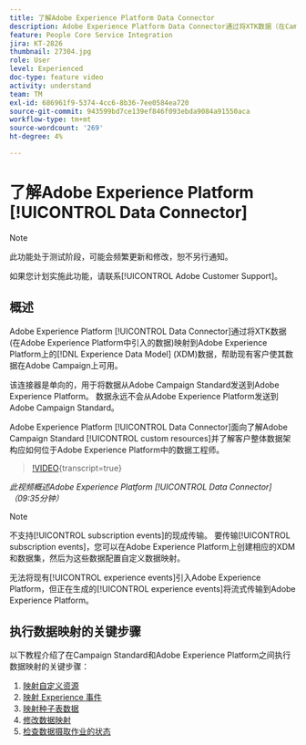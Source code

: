 ```yaml
---
title: 了解Adobe Experience Platform Data Connector
description: Adobe Experience Platform Data Connector通过将XTK数据（在Campaign中引入的数据）映射到Adobe Experience Platform上的Experience Data Model (XDM)数据，帮助现有客户使其数据在Adobe Experience Platform上可用。
feature: People Core Service Integration
jira: KT-2826
thumbnail: 27304.jpg
role: User
level: Experienced
doc-type: feature video
activity: understand
team: TM
exl-id: 686961f9-5374-4cc6-8b36-7ee0584ea720
source-git-commit: 943599bd7ce139ef846f093ebda9084a91550aca
workflow-type: tm+mt
source-wordcount: '269'
ht-degree: 4%

---
```


# 了解Adobe Experience Platform [!UICONTROL Data Connector]

>[!NOTE]
>
>此功能处于测试阶段，可能会频繁更新和修改，恕不另行通知。
>
>如果您计划实施此功能，请联系[!UICONTROL Adobe Customer Support]。

## 概述

Adobe Experience Platform [!UICONTROL Data Connector]通过将XTK数据(在Adobe Experience Platform中引入的数据)映射到Adobe Experience Platform上的[!DNL Experience Data Model] (XDM)数据，帮助现有客户使其数据在Adobe Campaign上可用。

该连接器是单向的，用于将数据从Adobe Campaign Standard发送到Adobe Experience Platform。 数据永远不会从Adobe Experience Platform发送到Adobe Campaign Standard。

Adobe Experience Platform [!UICONTROL Data Connector]面向了解Adobe Campaign Standard [!UICONTROL custom resources]并了解客户整体数据架构应如何位于Adobe Experience Platform中的数据工程师。

>[!VIDEO](https://video.tv.adobe.com/v/27304?learn=on){transcript=true}

*此视频概述Adobe Experience Platform [!UICONTROL Data Connector] （09:35分钟）*

>[!NOTE]
>
>不支持[!UICONTROL subscription events]的现成传输。 要传输[!UICONTROL subscription events]，您可以在Adobe Experience Platform上创建相应的XDM和数据集，然后为这些数据配置自定义数据映射。
>
>无法将现有[!UICONTROL experience events]引入Adobe Experience Platform，但正在生成的[!UICONTROL experience events]将流式传输到Adobe Experience Platform。

## 执行数据映射的关键步骤

以下教程介绍了在Campaign Standard和Adobe Experience Platform之间执行数据映射的关键步骤：

1. [映射自定义资源](/help/administrating/adobe-experience-platform-data-connector/mapping-custom-resources.md)
2. [映射 Experience 事件](/help/administrating/adobe-experience-platform-data-connector/mapping-experience-events.md)
3. [映射种子表数据](/help/administrating/adobe-experience-platform-data-connector/mapping-seed-table-data.md)
4. [修改数据映射](/help/administrating/adobe-experience-platform-data-connector/modifying-data-mapping.md)
5. [检查数据摄取作业的状态](/help/administrating/adobe-experience-platform-data-connector/checking-status-of-data-ingestion-jobs.md)

